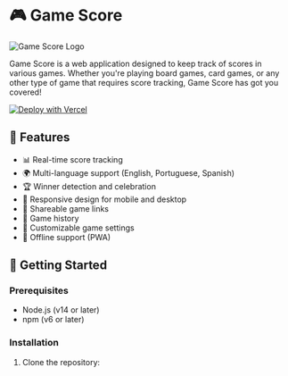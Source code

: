 # 🎮 Game Score

![Game Score Logo](https://game-score.chmendes.com.br/icon-192x192.png)

Game Score is a web application designed to keep track of scores in various games. Whether you're playing board games, card games, or any other type of game that requires score tracking, Game Score has got you covered!

[![Deploy with Vercel](https://vercel.com/button)](https://vercel.com/new/clone?repository-url=https%3A%2F%2Fgithub.com%2Fyour-username%2Fgame-score)

## 🌟 Features

- 📊 Real-time score tracking
- 🌍 Multi-language support (English, Portuguese, Spanish)
- 🏆 Winner detection and celebration
- 📱 Responsive design for mobile and desktop
- 🔗 Shareable game links
- 📜 Game history
- 🎨 Customizable game settings
- 💾 Offline support (PWA)

## 🚀 Getting Started

### Prerequisites

- Node.js (v14 or later)
- npm (v6 or later)

### Installation

1. Clone the repository:
